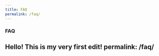 ```yaml
---
title: FAQ
permalink: /faq/
---
```


### **FAQ**

Hello! This is my very first edit!
permalink: /faq/
---
